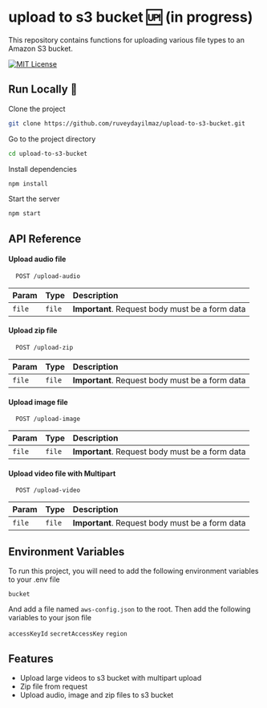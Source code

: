 
# upload to s3 bucket 🆙  (in progress)
This repository contains functions for uploading various file types to an Amazon S3 bucket.

[![MIT License](https://img.shields.io/badge/License-MIT-green.svg)](https://choosealicense.com/licenses/mit/)  
##  Run Locally 🚀  

Clone the project  

~~~bash  
git clone https://github.com/ruveydayilmaz/upload-to-s3-bucket.git
~~~

Go to the project directory  

~~~bash  
cd upload-to-s3-bucket
~~~

Install dependencies  

~~~bash  
npm install
~~~

Start the server  

~~~bash  
npm start
~~~  

## API Reference

#### Upload audio file

~~~http
  POST /upload-audio
~~~  

| Param     | Type     | Description                |
| :-------- | :------- | :------------------------- |
| `file`    | `file`   | **Important**. Request body must be a form data |

#### Upload zip file

~~~http
  POST /upload-zip
~~~

| Param     | Type     | Description                |
| :-------- | :------- | :------------------------- |
| `file`    | `file`   | **Important**. Request body must be a form data |


#### Upload image file

~~~http
  POST /upload-image
~~~

| Param     | Type     | Description                |
| :-------- | :------- | :------------------------- |
| `file`    | `file`   | **Important**. Request body must be a form data |

#### Upload video file with Multipart

~~~http
  POST /upload-video
~~~

| Param     | Type     | Description                |
| :-------- | :------- | :------------------------- |
| `file`    | `file`   | **Important**. Request body must be a form data |  
 
## Environment Variables  
To run this project, you will need to add the following environment variables to your .env file  

`bucket`

And add a file named `aws-config.json` to the root. Then add the following variables to your json file

`accessKeyId` `secretAccessKey` `region`
 
## Features  
- Upload large videos to s3 bucket with multipart upload
- Zip file from request
- Upload audio, image and zip files to s3 bucket 
